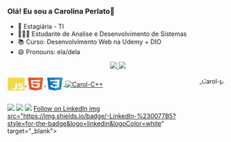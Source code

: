 ### Olá! Eu sou a Carolina Perlato👋

- 🔭 Estagiária - TI 
- 👩🏼‍💻 Estudante de Analise e Desenvolvimento de Sistemas
- 📚 Curso: Desenvolvimento Web na Udemy + DIO
- 😄 Pronouns: ela/dela

<div align="center">
<a href="https://github.com/CPerlato">
<img height="180em" src="https://github-readme-stats.vercel.app/api?username=CPerlato&show_icons=true&theme=panda&include_all_commits=true&count_private=true"/>
 <img height="180em" src="https://github-readme-stats.vercel.app/api/top-langs/?username=rafaballerini&layout=compact&langs_count=7&theme=panda"/>
</div>
<div style="display: inline_block"><br>
 <img align="center" alt="Carol-Js" height="30" width="40" src="https://raw.githubusercontent.com/devicons/devicon/master/icons/javascript/javascript-plain.svg">
  <img align="center" alt="Carol-HTML" height="30" width="40" src="https://raw.githubusercontent.com/devicons/devicon/master/icons/html5/html5-original.svg">
 <img align="center" alt="Carol-CSS" height="30" width="40" src="https://raw.githubusercontent.com/devicons/devicon/master/icons/css3/css3-original.svg">
 <img align="center" alt="Carol-C++" height="30" width="40" src="https://cdn.jsdelivr.net/gh/devicons/devicon/icons/cplusplus/cplusplus-original.svg"/>  
  <img align="right" alt="Carol-pic" height="150" style="border-radius:50px;" src="https://cdn.discordapp.com/attachments/676585412961239051/1014324876959555615/download20220802210300.png">
</div>
 
 ##
 
 <div> 

  <a href="https://www.instagram.com/perlato_carolina/" target="_blank"><img src="https://img.shields.io/badge/-Instagram-%23E4405F?style=for-the-badge&logo=instagram&logoColor=white" target="_blank"></a>
 	<a href="https://www.twitch.tv/carolperlato" target="_blank"><img src="https://img.shields.io/badge/Twitch-9146FF?style=for-the-badge&logo=twitch&logoColor=white" target="_blank"></a>
  <a href = "mailto:carolina.perlato17@gmail.com"><img src="https://img.shields.io/badge/-Gmail-%23333?style=for-the-badge&logo=gmail&logoColor=white" target="_blank"></a>
  <a class="libutton" href="https://www.linkedin.com/comm/mynetwork/discovery-see-all?usecase=PEOPLE_FOLLOWS&followMember=carolina-perlato" target="_blank">Follow on LinkedIn img src="https://img.shields.io/badge/-LinkedIn-%230077B5?style=for-the-badge&logo=linkedin&logoColor=white" target="_blank"></a>
 </div>
